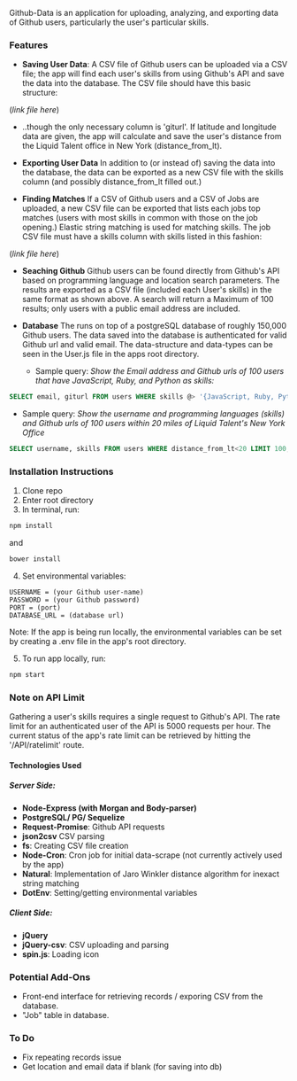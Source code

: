 
Github-Data is an application for uploading, analyzing, and exporting data of Github users, particularly the user's particular skills.

### Features
- **Saving User Data**: A CSV file of Github users can be uploaded via a CSV file; the app will find each user's skills from using Github's API and save the data into the database. The CSV file should have this basic structure:

(*link file here*)

 - ..though the only necessary column is 'giturl'. If latitude and longitude data are given, the app will calculate and save the user's distance from the Liquid Talent office in New York (distance_from_lt).

- **Exporting User Data** In addition to (or instead of) saving the data into the database, the data can be exported as a new CSV file with the skills column (and possibly distance_from_lt filled out.)

- **Finding Matches** If a CSV of Github users and a CSV of Jobs are uploaded, a new CSV file can be exported that lists each jobs top matches (users with most skills in common with those on the job opening.) Elastic string matching is used for matching skills. The job CSV file must have a skills column with skills listed in this fashion:

(*link file here*)

- **Seaching Github** Github users can be found directly from Github's API based on programming language and location search parameters. The results are exported as a CSV file (included each User's skills) in the same format as shown above. A search will return a Maximum of 100 results; only users with a public email address are included.

- **Database** The runs on top of a postgreSQL database of roughly 150,000 Github users. The data saved into the database is authenticated for valid Github url and valid email. The data-structure and data-types can be seen in the User.js file in the apps root directory.

  - Sample query:
*Show the Email address and Github urls of  100 users that have JavaScript, Ruby, and Python as skills:*

```sql
SELECT email, giturl FROM users WHERE skills @> '{JavaScript, Ruby, Python}'::text[] LIMIT 100;
```
- Sample query:
*Show the username and programming languages (skills) and Github urls of  100 users within 20 miles of Liquid Talent's New York Office*

```sql
SELECT username, skills FROM users WHERE distance_from_lt<20 LIMIT 100;

```


### Installation Instructions
1. Clone repo
2. Enter root directory
3. In terminal, run:
```bash
npm install
```
and
```bash
bower install
```
4. Set environmental variables:
```
USERNAME = (your Github user-name)
PASSWORD = (your Github password)
PORT = (port)
DATABASE_URL = (database url)
```
Note: If the app is being run locally, the environmental variables can be set by creating a .env file in the app's root directory.

5. To run app locally, run:
```bash
npm start
```

### Note on API Limit
Gathering a user's skills requires a single request to Github's API. The rate limit for an authenticated user of the API is 5000 requests per hour. The current status of the app's rate limit can be retrieved by hitting the '/API/ratelimit' route.

#### Technologies Used
##### Server Side:
- **Node-Express (with Morgan and Body-parser)**
- **PostgreSQL/ PG/ Sequelize**
- **Request-Promise**:  Github API requests
- **json2csv** CSV parsing
- **fs**: Creating CSV file creation
- **Node-Cron**: Cron job for initial data-scrape (not currently actively used by the app)
- **Natural**: Implementation of Jaro Winkler distance algorithm for inexact string matching
- **DotEnv**: Setting/getting environmental variables

##### Client Side:
- **jQuery**
- **jQuery-csv**: CSV uploading and parsing
- **spin.js**: Loading icon


### Potential Add-Ons
- Front-end interface for retrieving records / exporing CSV from the database.
- "Job" table in database.

### To Do
- Fix repeating records issue
- Get location and email data if blank (for saving into db)
